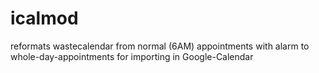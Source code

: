 # icalmod
reformats wastecalendar from normal (6AM) appointments with alarm to whole-day-appointments for importing in Google-Calendar
